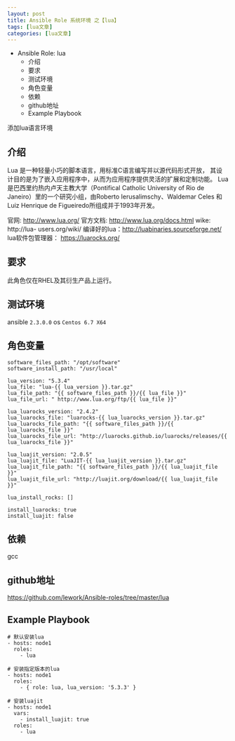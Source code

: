 ```yaml
---
layout: post
title: Ansible Role 系统环境 之【lua】 
tags: [lua文章]
categories: [lua文章]
---
```

  * Ansible Role: lua
    * 介绍
    * 要求
    * 测试环境
    * 角色变量
    * 依赖
    * github地址
    * Example Playbook

添加lua语言环境

## 介绍

Lua 是一种轻量小巧的脚本语言，用标准C语言编写并以源代码形式开放， 其设计目的是为了嵌入应用程序中，从而为应用程序提供灵活的扩展和定制功能。 Lua
是巴西里约热内卢天主教大学（Pontifical Catholic University of Rio de
Janeiro）里的一个研究小组，由Roberto Ierusalimschy、Waldemar Celes 和 Luiz Henrique de
Figueiredo所组成并于1993年开发。

官网: http://www.lua.org/ 官方文档: http://www.lua.org/docs.html wike: http://lua-
users.org/wiki/ 编译好的lua：http://luabinaries.sourceforge.net/ lua软件包管理器：
https://luarocks.org/

## 要求

此角色仅在RHEL及其衍生产品上运行。

## 测试环境

ansible `2.3.0.0` os `Centos 6.7 X64`

## 角色变量

    
    
    software_files_path: "/opt/software"
    software_install_path: "/usr/local"
    
    lua_version: "5.3.4"
    lua_file: "lua-{{ lua_version }}.tar.gz"
    lua_file_path: "{{ software_files_path }}/{{ lua_file }}"
    lua_file_url: " http://www.lua.org/ftp/{{ lua_file }}"
    
    lua_luarocks_version: "2.4.2"
    lua_luarocks_file: "luarocks-{{ lua_luarocks_version }}.tar.gz"
    lua_luarocks_file_path: "{{ software_files_path }}/{{ lua_luarocks_file }}"
    lua_luarocks_file_url: "http://luarocks.github.io/luarocks/releases/{{ lua_luarocks_file }}"
    
    lua_luajit_version: "2.0.5"
    lua_luajit_file: "LuaJIT-{{ lua_luajit_version }}.tar.gz"
    lua_luajit_file_path: "{{ software_files_path }}/{{ lua_luajit_file }}"
    lua_luajit_file_url: "http://luajit.org/download/{{ lua_luajit_file }}"
    
    lua_install_rocks: []
     
    install_luarocks: true
    install_luajit: false
    

## 依赖

gcc

## github地址

https://github.com/lework/Ansible-roles/tree/master/lua

## Example Playbook

    
    
    # 默认安装lua
    - hosts: node1
      roles:
        - lua
        
    # 安装指定版本的lua
    - hosts: node1
      roles:
        - { role: lua, lua_version: '5.3.3' }
    
    # 安装luajit
    - hosts: node1
      vars:
        - install_luajit: true
      roles:
        - lua